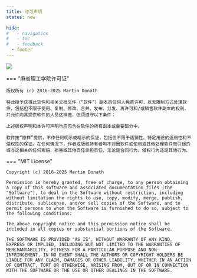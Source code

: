 ```yaml
---
title: 许可声明
status: new

hide:
#   - navigation
#   - toc
#   - feedback
  - footer
---
```


![](https://pic3.zhimg.com/80/v2-a0c07e85f2dfdfa5f1eed932883daa50_1440w.webp)  

=== "麻省理工学院许可证"

    版权所有 (c) 2016-2025 Martin Donath

    特此授予获得此软件和相关文档文件（“软件”）副本的任何人免费许可，以无限制方式处理软件，包括但不限于使用、复制、修改、合并、发布、分发、再许可和/或销售软件副本的权利，并允许向其提供软件的人员这样做，但须遵守以下条件：

    上述版权声明和本许可声明均应包含在软件的所有副本或重要部分中。

    软件按“原样”提供，不作任何明示或暗示的保证，包括但不限于适销性、特定用途的适用性和不侵权性的保证。在任何情况下，作者或版权持有者均不对因软件或使用或其他处理软件而引起的或与之相关的任何索赔、损害或其他责任承担责任，无论是合同行为、侵权行为还是其他行为。

=== "MIT License"

    Copyright (c) 2016-2025 Martin Donath

    Permission is hereby granted, free of charge, to any person obtaining a copy of this software and associated documentation files (the "Software"), to deal in the Software without restriction, including without limitation the rights to use, copy, modify, merge, publish, distribute, sublicense, and/or sell copies of the Software, and to permit persons to whom the Software is furnished to do so, subject to the following conditions:

    The above copyright notice and this permission notice shall be included in all copies or substantial portions of the Software.

    THE SOFTWARE IS PROVIDED "AS IS", WITHOUT WARRANTY OF ANY KIND, EXPRESS OR IMPLIED, INCLUDING BUT NOT LIMITED TO THE WARRANTIES OF MERCHANTABILITY, FITNESS FOR A PARTICULAR PURPOSE AND NON-INFRINGEMENT. IN NO EVENT SHALL THE AUTHORS OR COPYRIGHT HOLDERS BE LIABLE FOR ANY CLAIM, DAMAGES OR OTHER LIABILITY, WHETHER IN AN ACTION OF CONTRACT, TORT OR OTHERWISE, ARISING FROM, OUT OF OR IN CONNECTION WITH THE SOFTWARE OR THE USE OR OTHER DEALINGS IN THE SOFTWARE.

